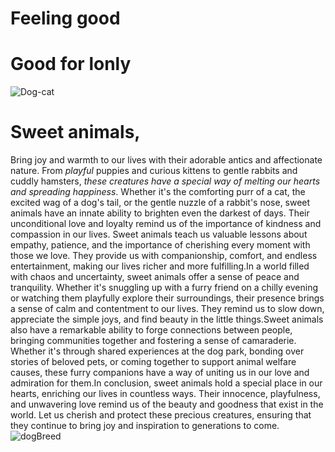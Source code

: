 # Feeling good
# Good for lonly
![Dog-cat](https://ichef.bbci.co.uk/news/976/cpsprodpb/BAF5/production/_111516874_gettyimages-451627799-1.jpg)
# Sweet animals,
 Bring joy and warmth to our lives with their adorable antics and affectionate nature. From *playful* puppies and curious kittens to gentle rabbits and cuddly hamsters, *these creatures have a special way of melting our hearts and spreading happiness*. Whether it's the comforting purr of a cat, the excited wag of a dog's tail, or the gentle nuzzle of a rabbit's nose, sweet animals have an innate ability to brighten even the darkest of days.
 Their unconditional love and loyalty remind us of the importance of kindness and compassion in our lives. 
 Sweet animals teach us valuable lessons about empathy, patience, and the importance of cherishing every moment with those we love. They provide us with companionship, comfort, and endless entertainment, making our lives richer and more fulfilling.In a world filled with chaos and uncertainty, sweet animals offer a sense of peace and tranquility. Whether it's snuggling up with a furry friend on a chilly evening or watching them playfully explore their surroundings, their presence brings a sense of calm and contentment to our lives. They remind us to slow down, appreciate the simple joys, and find beauty in the little things.Sweet animals also have a remarkable ability to forge connections between people, bringing communities together and fostering a sense of camaraderie. Whether it's through shared experiences at the dog park, bonding over stories of beloved pets, or coming together to support animal welfare causes, these furry companions have a way of uniting us in our love and admiration for them.In conclusion, sweet animals hold a special place in our hearts, enriching our lives in countless ways. Their innocence, playfulness, and unwavering love remind us of the beauty and goodness that exist in the world. Let us cherish and protect these precious creatures, ensuring that they continue to bring joy and inspiration to generations to come.
 ![dogBreed](https://images.app.goo.gl/fVDHX4pVknupTwdN9)